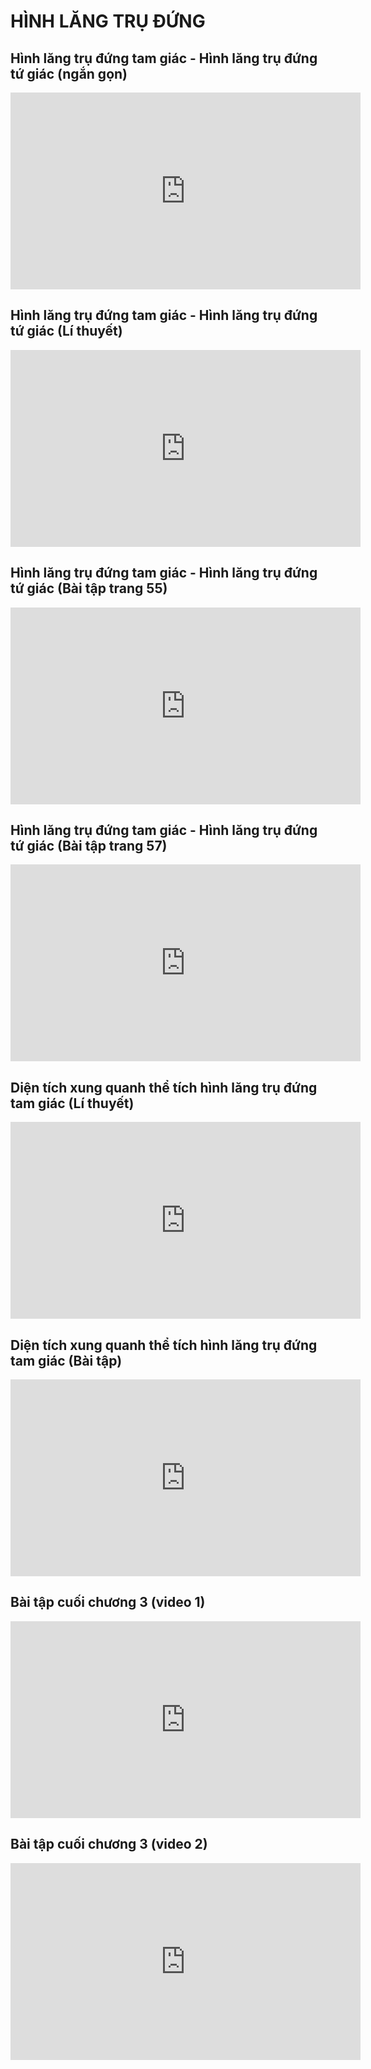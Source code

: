 # HÌNH LĂNG TRỤ ĐỨNG
## Hình lăng trụ đứng tam giác - Hình lăng trụ đứng tứ giác (ngắn gọn)
<iframe width="560" height="315" src="https://www.youtube.com/embed/x4B-4ScoHA0?si=Ncm_emJxIHFA7QU9" title="YouTube video player" frameborder="0" allow="accelerometer; autoplay; clipboard-write; encrypted-media; gyroscope; picture-in-picture; web-share" referrerpolicy="strict-origin-when-cross-origin" allowfullscreen></iframe>

## Hình lăng trụ đứng tam giác - Hình lăng trụ đứng tứ giác (Lí thuyết)
<iframe width="560" height="315" src="https://www.youtube.com/embed/wqXK8mEWaG4?si=liSrQnT2x9Q30-5U" title="YouTube video player" frameborder="0" allow="accelerometer; autoplay; clipboard-write; encrypted-media; gyroscope; picture-in-picture; web-share" referrerpolicy="strict-origin-when-cross-origin" allowfullscreen></iframe>

## Hình lăng trụ đứng tam giác - Hình lăng trụ đứng tứ giác (Bài tập trang 55)
<iframe width="560" height="315" src="https://www.youtube.com/embed/Mf9PFTtMdzg?si=nYZ-udDj3Ez5oMf5" title="YouTube video player" frameborder="0" allow="accelerometer; autoplay; clipboard-write; encrypted-media; gyroscope; picture-in-picture; web-share" referrerpolicy="strict-origin-when-cross-origin" allowfullscreen></iframe>

## Hình lăng trụ đứng tam giác - Hình lăng trụ đứng tứ giác (Bài tập trang 57)
<iframe width="560" height="315" src="https://www.youtube.com/embed/zb_RxBja4RA?si=48NAct_5f1SnMyX4" title="YouTube video player" frameborder="0" allow="accelerometer; autoplay; clipboard-write; encrypted-media; gyroscope; picture-in-picture; web-share" referrerpolicy="strict-origin-when-cross-origin" allowfullscreen></iframe>

## Diện tích xung quanh thể tích hình lăng trụ đứng tam giác (Lí thuyết)
<iframe width="560" height="315" src="https://www.youtube.com/embed/33zjuxJXZ5A?si=zS2nraJkzsNZrZQf" title="YouTube video player" frameborder="0" allow="accelerometer; autoplay; clipboard-write; encrypted-media; gyroscope; picture-in-picture; web-share" referrerpolicy="strict-origin-when-cross-origin" allowfullscreen></iframe>

## Diện tích xung quanh thể tích hình lăng trụ đứng tam giác (Bài tập)
<iframe width="560" height="315" src="https://www.youtube.com/embed/cI6xxRNTOvI?si=Bp4ons_XWTsX2oDp" title="YouTube video player" frameborder="0" allow="accelerometer; autoplay; clipboard-write; encrypted-media; gyroscope; picture-in-picture; web-share" referrerpolicy="strict-origin-when-cross-origin" allowfullscreen></iframe>

## Bài tập cuối chương 3 (video 1)
<iframe width="560" height="315" src="https://www.youtube.com/embed/ed07y2v9z74?si=wAJIOQMsnUJV6WZb" title="YouTube video player" frameborder="0" allow="accelerometer; autoplay; clipboard-write; encrypted-media; gyroscope; picture-in-picture; web-share" referrerpolicy="strict-origin-when-cross-origin" allowfullscreen></iframe>

## Bài tập cuối chương 3 (video 2)
<iframe width="560" height="315" src="https://www.youtube.com/embed/Qj-uAudmyhU?si=Wb3dj6vJxqbM7ekO" title="YouTube video player" frameborder="0" allow="accelerometer; autoplay; clipboard-write; encrypted-media; gyroscope; picture-in-picture; web-share" referrerpolicy="strict-origin-when-cross-origin" allowfullscreen></iframe>

